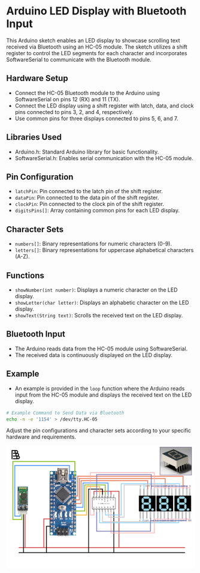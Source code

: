 # Arduino LED Display with Bluetooth Input

This Arduino sketch enables an LED display to showcase scrolling text received via Bluetooth using an HC-05 module. The sketch utilizes a shift register to control the LED segments for each character and incorporates SoftwareSerial to communicate with the Bluetooth module.

## Hardware Setup

- Connect the HC-05 Bluetooth module to the Arduino using SoftwareSerial on pins 12 (RX) and 11 (TX).
- Connect the LED display using a shift register with latch, data, and clock pins connected to pins 3, 2, and 4, respectively.
- Use common pins for three displays connected to pins 5, 6, and 7.

## Libraries Used

- Arduino.h: Standard Arduino library for basic functionality.
- SoftwareSerial.h: Enables serial communication with the HC-05 module.

## Pin Configuration

- `latchPin`: Pin connected to the latch pin of the shift register.
- `dataPin`: Pin connected to the data pin of the shift register.
- `clockPin`: Pin connected to the clock pin of the shift register.
- `digitsPins[]`: Array containing common pins for each LED display.

## Character Sets

- `numbers[]`: Binary representations for numeric characters (0-9).
- `letters[]`: Binary representations for uppercase alphabetical characters (A-Z).

## Functions

- `showNumber(int number)`: Displays a numeric character on the LED display.
- `showLetter(char letter)`: Displays an alphabetic character on the LED display.
- `showText(String text)`: Scrolls the received text on the LED display.

## Bluetooth Input

- The Arduino reads data from the HC-05 module using SoftwareSerial.
- The received data is continuously displayed on the LED display.

## Example

- An example is provided in the `loop` function where the Arduino reads input from the HC-05 module and displays the received text on the LED display.

```bash
# Example Command to Send Data via Bluetooth
echo -n -e '1154' > /dev/tty.HC-05
```

Adjust the pin configurations and character sets according to your specific hardware and requirements.

![Diagram](Festive_Board.png)